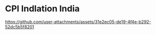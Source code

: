 # CPI Indlation India

https://github.com/user-attachments/assets/31e2ec05-de19-4f4e-b292-52dc5b5f8201
